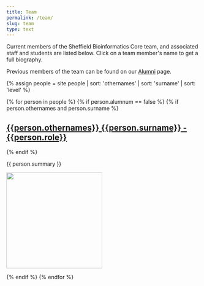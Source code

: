 ```yaml
---
title: Team
permalink: /team/
slug: team
type: text
---
```


Current members of the Sheffield Bioinformatics Core team, and associated staff and students are listed below. Click on a team member's name to get a full biography.

Previous members of the team can be found on our [Alumni](/team/alumni) page.

{% assign people = site.people | sort: 'othernames' | sort: 'surname' | sort: 'level'  %}
<div class="people-list">
{% for person in people %}
    {% if person.alumnum == false %}
      {% if person.othernames and person.surname %}
        <h2><a href="{{person.url}}">{{person.othernames}} {{person.surname}} - {{person.role}}</a></h2>
      {% endif %}
      <div class="mycontainer">
  <div><p>{{ person.summary }}</p></div>
  <div><p><img src="/assets/images/people/{{person.othernames}}.jpg" width="250"></p></div>
</div>
    {% endif %}
{% endfor %}
</div>
